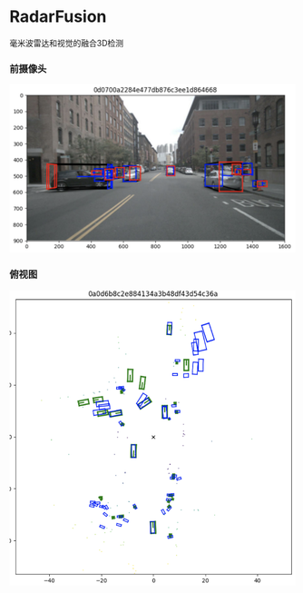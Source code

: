 # RadarFusion <!-- omit in toc --> 
毫米波雷达和视觉的融合3D检测

### 前摄像头
![](figures/3d.png)

### 俯视图
![](figures/ego.png)

